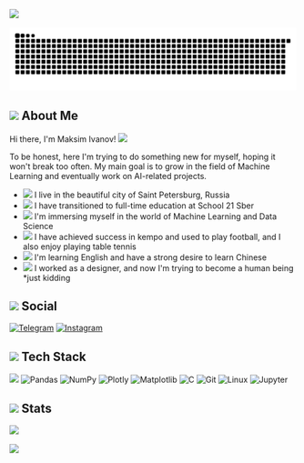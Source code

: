 <p>
  <img
    src="https://komarev.com/ghpvc/?username=mksmvnv&color=blue"
    ,
    height="20"
  />
</p>

<p>
  <img src="./assets/snake.svg" />
</p>

<h2>
  <img
    src="https://em-content.zobj.net/source/apple/354/thought-balloon_1f4ad.png"
    ,
    height="25"
  />
  About Me
</h2>

<p>
  Hi there, I'm Maksim Ivanov!
  <img src="https://media.tenor.com/jFn8sS1Et-0AAAAM/cat.gif" , height="15" />
</p>

<p>
  To be honest, here I'm trying to do something new for myself, hoping it won't break too often. My main goal is to grow in the field of Machine Learning and eventually work on AI-related projects.
</p>

<ul>
  <li>
    <img
      src="https://em-content.zobj.net/source/apple/354/flag-russia_1f1f7-1f1fa.png"
      ,
      height="20"
    />
    I live in the beautiful city of Saint Petersburg, Russia
  </li>
  <li>
    <img
      src="https://em-content.zobj.net/source/apple/354/seedling_1f331.png"
      ,
      height="20"
    />
    I have transitioned to full-time education at School 21 Sber
  </li>
  <li>
    <img
      src="https://em-content.zobj.net/source/apple/354/mechanical-arm_1f9be.png"
      ,
      height="20"
    />
    I'm immersing myself in the world of Machine Learning and Data Science
  </li>
  <li>
    <img
      src="https://em-content.zobj.net/source/apple/354/ping-pong_1f3d3.png"
      ,
      height="20"
    />
    I have achieved success in kempo and used to play football, and I also enjoy playing table tennis
  </li>
  <li>
    <img
      src="https://em-content.zobj.net/source/apple/354/statue-of-liberty_1f5fd.png"
      ,
      height="20"
    />
    I'm learning English and have a strong desire to learn Chinese
  </li>
  <li>
    <img
      src="https://em-content.zobj.net/source/apple/354/artist-palette_1f3a8.png"
      ,
      height="20"
    />
    I worked as a designer, and now I'm trying to become a human being *just kidding
  </li>
</ul>

<h2>
  <img
    src="https://em-content.zobj.net/source/apple/354/pushpin_1f4cc.png"
    ,
    height="25"
  />
  Social
</h2>

<p>
  <a href="https://t.me/mksm_vnv">
    <img
      src="https://img.shields.io/badge/Telegram-2CA5E0?style=for-the-badge&logo=telegram&logoColor=white"
      alt="Telegram"
  /></a>
  <a href="https://www.instagram.com/mksmvnv_/">
    <img
      src="https://img.shields.io/badge/Instagram-%23E4405F.svg?style=for-the-badge&logo=Instagram&logoColor=white"
      alt="Instagram"
  /></a>
</p>

<h2>
  <img
    src="https://em-content.zobj.net/source/apple/354/hammer-and-wrench_1f6e0-fe0f.png"
    ,
    height="25"
  />
  Tech Stack
</h2>
<p>
  <img
    src="https://img.shields.io/badge/python-3670A0?style=for-the-badge&logo=python&logoColor=ffdd54"
  />
  <img
    src="https://img.shields.io/badge/pandas-%23150458.svg?style=for-the-badge&logo=pandas&logoColor=white"
    alt="Pandas"
  />
  <img
    src="https://img.shields.io/badge/numpy-%23013243.svg?style=for-the-badge&logo=numpy&logoColor=white"
    alt="NumPy"
  />
  <img
    src="https://img.shields.io/badge/Plotly-%233F4F75.svg?style=for-the-badge&logo=plotly&logoColor=white"
    alt="Plotly"
  />
  <img
    src="https://img.shields.io/badge/Matplotlib-%23ffffff.svg?style=for-the-badge&logo=Matplotlib&logoColor=black"
    alt="Matplotlib"
  />
  <img
    src="https://img.shields.io/badge/c-%2300599C.svg?style=for-the-badge&logo=c&logoColor=white"
    alt="C"
  />
  <img
    src="https://img.shields.io/badge/git-%23F05033.svg?style=for-the-badge&logo=git&logoColor=white"
    alt="Git"
  />
  <img
    src="https://img.shields.io/badge/Linux-FCC624?style=for-the-badge&logo=linux&logoColor=black"
    alt="Linux"
  />
  <img
    src="https://img.shields.io/badge/jupyter-%23FA0F00.svg?style=for-the-badge&logo=jupyter&logoColor=white"
    alt="Jupyter"
  />
</p>

<h2>
  <img
    src="https://em-content.zobj.net/source/apple/354/unicorn_1f984.png"
    ,
    height="25"
  />
  Stats
</h2>
<p></p>

<p>
  <img src="https://github-readme-stats.vercel.app/api/top-langs/?username=mksmvnv&layout=compact&theme=dark&bg_color=0e1117&hide_border=true"/>
</p>

<p>
  <img src="./assets/rabbit.gif"/>
</p>

